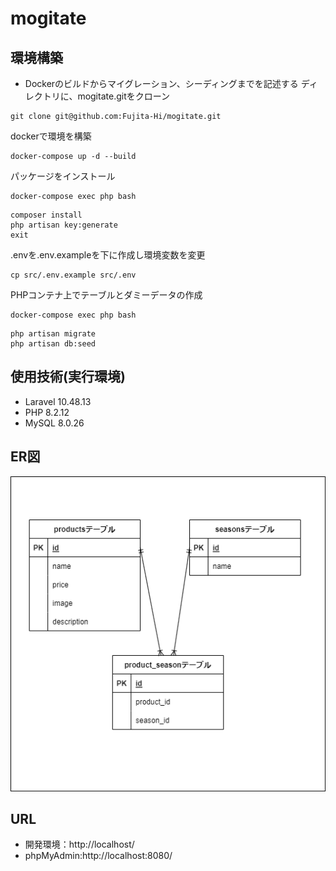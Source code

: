 # mogitate

## 環境構築
- Dockerのビルドからマイグレーション、シーディングまでを記述する
ディレクトリに、mogitate.gitをクローン
```
git clone git@github.com:Fujita-Hi/mogitate.git
```
dockerで環境を構築
```
docker-compose up -d --build
```
パッケージをインストール
```
docker-compose exec php bash
```

```
composer install
php artisan key:generate
exit
```

.envを.env.exampleを下に作成し環境変数を変更  
```
cp src/.env.example src/.env
```

PHPコンテナ上でテーブルとダミーデータの作成
```
docker-compose exec php bash
```
```
php artisan migrate
php artisan db:seed
```


## 使用技術(実行環境)
* Laravel 10.48.13
* PHP 8.2.12
* MySQL 8.0.26

## ER図
![ER](img/ER.drawio.png)

## URL
* 開発環境：http://localhost/
* phpMyAdmin:http://localhost:8080/